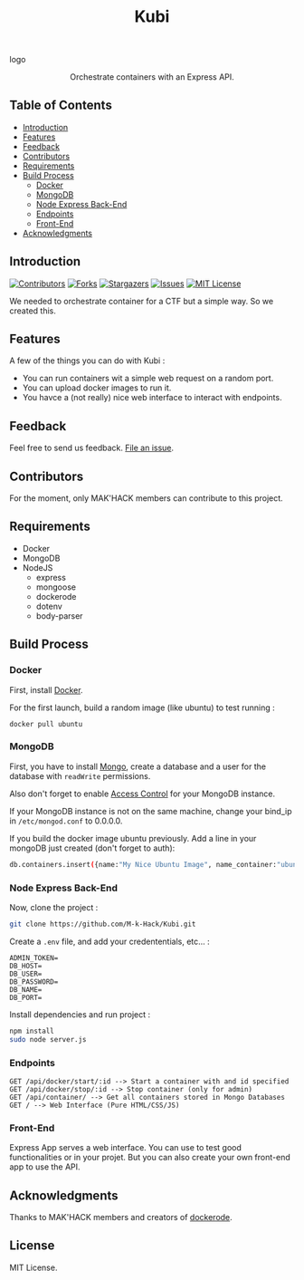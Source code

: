 <h1 align="center"> Kubi </h1> <br>  

<p>logo</p>

<p align="center">
  Orchestrate containers with an Express API.
</p>

## Table of Contents

- [Introduction](#introduction)
- [Features](#features)
- [Feedback](#feedback)
- [Contributors](#contributors)
- [Requirements](#requirements)
- [Build Process](#build-process)
    - [Docker](#docker)
    - [MongoDB](#mongodb)
    - [Node Express Back-End](#node-express-back-end)
    - [Endpoints](#endpoints)
    - [Front-End](#front-end)
- [Acknowledgments](#acknowledgments)


## Introduction

[![Contributors][contributors-shield]][contributors-url]
[![Forks][forks-shield]][forks-url]
[![Stargazers][stars-shield]][stars-url]
[![Issues][issues-shield]][issues-url]
[![MIT License][license-shield]][license-url]

We needed to orchestrate container for a CTF but a simple way. So we created this.

## Features

A few of the things you can do with Kubi :

* You can run containers wit a simple web request on a random port.
* You can upload docker images to run it.
* You havce a (not really) nice web interface to interact with endpoints.

## Feedback

Feel free to send us feedback. [File an issue](https://github.com/gitpoint/git-point/issues/new).

## Contributors

For the moment, only MAK'HACK members can contribute to this project.

## Requirements

* Docker
* MongoDB
* NodeJS
    * express
    * mongoose
    * dockerode
    * dotenv
    * body-parser

## Build Process

### Docker

First, install [Docker](https://docs.docker.com/engine/install/).

For the first launch, build a random image (like ubuntu) to test running :
```
docker pull ubuntu
```

### MongoDB

First, you have to install [Mongo](https://www.mongodb.com/docs/manual/installation/), create a database and a user for the database with `readWrite` permissions.

Also don't forget to enable [Access Control](https://www.mongodb.com/docs/v4.4/tutorial/enable-authentication/) for your MongoDB instance.

If your MongoDB instance is not on the same machine, change your bind_ip in `/etc/mongod.conf` to 0.0.0.0.

If you build the docker image ubuntu previously. Add a line in your mongoDB just created (don't forget to auth):

```bash
db.containers.insert({name:"My Nice Ubuntu Image", name_container:"ubuntu", "exposed_port":22})
```

### Node Express Back-End

Now, clone the project :
```bash
git clone https://github.com/M-k-Hack/Kubi.git
```
Create a `.env` file, and add your credententials, etc... :
```
ADMIN_TOKEN=
DB_HOST=
DB_USER=
DB_PASSWORD=
DB_NAME=
DB_PORT=
```

Install dependencies and run project :
```bash
npm install
sudo node server.js
```

### Endpoints
```
GET /api/docker/start/:id --> Start a container with and id specified
GET /api/docker/stop/:id --> Stop container (only for admin)
GET /api/container/ --> Get all containers stored in Mongo Databases
GET / --> Web Interface (Pure HTML/CSS/JS)
```

### Front-End
Express App serves a web interface. You can use to test good functionalities or in your projet. But you can also create your own front-end app to use the API.

## Acknowledgments

Thanks to MAK'HACK members and creators of [dockerode](https://github.com/apocas/dockerode).

## License

MIT License.


<!-- Truc lien -->
[contributors-shield]: https://img.shields.io/github/contributors/M-k-Hack/Kubi.svg?style=for-the-badge
[contributors-url]: https://github.com/M-k-Hack/Kubi/graphs/contributors
[forks-shield]: https://img.shields.io/github/forks/M-k-Hack/Kubi.svg?style=for-the-badge
[forks-url]: https://github.com/M-k-Hack/Kubi/network/members
[stars-shield]: https://img.shields.io/github/stars/M-k-Hack/Kubi.svg?style=for-the-badge
[stars-url]: https://github.com/M-k-Hack/Kubi/stargazers
[issues-shield]: https://img.shields.io/github/issues/M-k-Hack/Kubi.svg?style=for-the-badge
[issues-url]: https://github.com/M-k-Hack/Kubi/issues
[license-shield]: https://img.shields.io/github/license/M-k-Hack/Kubi.svg?style=for-the-badge
[license-url]: https://github.com/M-k-Hack/Kubi/master/LICENSE
